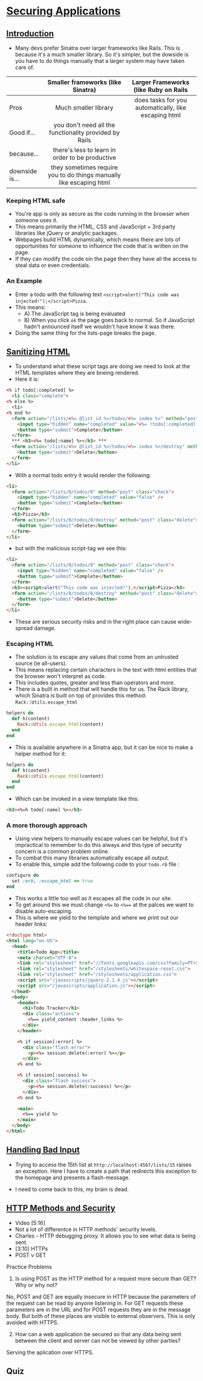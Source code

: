 # [Securing Applications](https://launchschool.com/lessons/31df6daa/assignments)

## [Introduction](https://launchschool.com/lessons/31df6daa/assignments/b8320feb)

- Many devs prefer Sinatra over larger frameworks like Rails. This is because it's a much smaller library. So it's simpler, but the dowside is you have to do things manually that a larger system may have taken care of.

|  | Smaller frameworks (like Sinatra)| Larger Frameworks (like Ruby on Rails| 
| :--- | :---: | :---: | 
|Pros| Much smaller library | does tasks for you automatically, like escaping html|
|Good if...| you don't need all the functionality provided by Rails|
|because...| there's less to learn in order to be productive|
| downside is... | they sometimes require you to do things manually like escaping html| |

### Keeping HTML safe

- You're app is only as secure as the code running in the browser when someone uses it.
- This means primarily the HTML, CSS and JavaScript + 3rd party libraries like jQuery or analytic packages.
- Webpages build HTML dynamically, which means there are lots of opportunities for someone to influence the code that is written on the page.
- If they can modify the code oin the page then they have all the access to steal data or even credentials.

### An Example

- Enter a todo with the following text `<script>alert("This code was injected!");</script>Pizza`.
- This means:
  - A) The JavaScript tag is being evaluated
  - B) When you click `ok` the page goes back to normal. So if JavaScript hadn't announced itself we wouldn't have know it was there.
- Doing the same thing for the lists-page breaks the page.

## [Sanitizing HTML](https://launchschool.com/lessons/31df6daa/assignments/d98e4174)

- To understand what these script tags are doing we need to look at the HTML templates where they are bneing rendered.
- Here it is:

```html
<% if todo[:completed] %>
  <li class="complete">
<% else %>
  <li>
<% end %>
  <form action="/lists/<%= @list_id %>/todos/<%= index %>" method="post" class="check">
    <input type="hidden" name="completed" value="<%= !todo[:completed] %>" />
    <button type="submit">Complete</button>
  </form>
  *** <h3><%= todo[:name] %></h3> ***
  <form action="/lists/<%= @list_id %>/todos/<%= index %>/destroy" method="post" class="delete">
    <button type="submit">Delete</button>
  </form>
</li>
```
- With a normal todo entry it would render the following:

```html
<li>
  <form action="/lists/0/todos/0" method="post" class="check">
    <input type="hidden" name="completed" value="false" />
    <button type="submit">Complete</button>
  </form>
  <h3>Pizza</h3>
  <form action="/lists/0/todos/0/destroy" method="post" class="delete">
    <button type="submit">Delete</button>
  </form>
</li>
```

- but with the malicious script-tag we see this:

```html
<li>
  <form action="/lists/0/todos/0" method="post" class="check">
    <input type="hidden" name="completed" value="false" />
    <button type="submit">Complete</button>
  </form>
  <h3><script>alert("This code was injected!");</script>Pizza</h3>
  <form action="/lists/0/todos/0/destroy" method="post" class="delete">
    <button type="submit">Delete</button>
  </form>
</li>
```

- These are serious security risks and in the right place can cause wide-spread damage.

### Escaping HTML

- The solution is to escape any values that come from an untrusted source (ie all-users).
- This means replacing certain characters in the text with html entities that the browser won't interpret as code.
- This includes quotes, greater and less than operators and more.
- There is a built in method that will handle this for us. The Rack library, which Sinatra is built on top of provides this method: `Rack::Utils.escape_html`

```ruby
helpers do
  def h(content)
    Rack::Utils.escape_html(content)
  end
end
```

- This is available anywhere in a Sinatra app, but it can be nice to make a helper method for it:
```ruby
helpers do
  def h(content)
    Rack::Utils.escape_html(content)
  end
end
```

- Which can be invoked in a view template like this:

```html
<h3><%=h todo[:name] %></h3>
```

### A more thorough approach

- Using view helpers to manually escape values can be helpful, but it's impractical to remember to do this always and this type of security concern is a common problem online.
- To combat this many libraries automatically escape all output.
- To enable this, simple add the following code to your `todo.rb` file :

```todo.rb
configure do
  set :erb, :escape_html => true
end
```

- This works a little too well as it escapes all the code in our site.
- To get around this we must change `<%=` to `<%==` at the palces we want to disable auto-escaping.
- This is where we yield to the template and where we print out our header links:

```html
<!doctype html>
<html lang="en-US">
  <head>
    <title>Todo App</title>
    <meta charset="UTF-8">
    <link rel="stylesheet" href="//fonts.googleapis.com/css?family=PT+Sans">
    <link rel="stylesheet" href="/stylesheets/whitespace-reset.css">
    <link rel="stylesheet" href="/stylesheets/application.css">
    <script src="/javascripts/jquery-2.1.4.js"></script>
    <script src="/javascripts/application.js"></script>
  </head>
  <body>
    <header>
      <h1>Todo Tracker</h1>
      <div class="actions">
        <%== yield_content :header_links %>
      </div>
    </header>

    <% if session[:error] %>
      <div class="flash error">
        <p><%= session.delete(:error) %></p>
      </div>
    <% end %>

    <% if session[:success] %>
      <div class="flash success">
        <p><%= session.delete(:success) %></p>
      </div>
    <% end %>

    <main>
      <%== yield %>
    </main>
  </body>
</html>
```

## [Handling Bad Input](https://launchschool.com/lessons/31df6daa/assignments/cb2ef1d2)

- Trying to access the 15th list at `http://localhost:4567/lists/15` raises an exception. Here I have to create a path that redirects this exception to the homepage and presents a flash-message.

- I need to come back to this, my brain is dead.

## [HTTP Methods and Security](https://launchschool.com/lessons/31df6daa/assignments/a64adb5b)

- Video [5:16]
- Not a lot of differentce in HTTP methods' security levels.
- Charles - HTTP debugging proxy. It allows you to see what data is being sent.
- [3:10] HTTPs
- POST v GET

Practice Problems

1. Is using POST as the HTTP method for a request more secure than GET? Why or why not?

No, POST and GET are equally insecure in HTTP because the parameters of the request can be read by anyone listening in. For GET requests these parameters are in the URL and for POST requests they are in the message body. But both of these places are visible to external observers. This is only avoided with HTTPS.

2. How can a web application be secured so that any data being sent between the client and server can not be viewed by other parties?

Serving the aplication over HTTPS.

## Quiz
